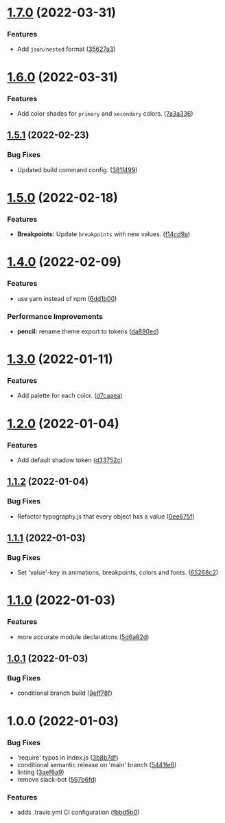 # [1.7.0](https://github.com/HEALFORM/healform-design-tokens/compare/v1.6.0...v1.7.0) (2022-03-31)


### Features

* Add `json/nested` format ([35627a3](https://github.com/HEALFORM/healform-design-tokens/commit/35627a3345d95a88a2107da888db03a91a18441f))

# [1.6.0](https://github.com/HEALFORM/healform-design-tokens/compare/v1.5.1...v1.6.0) (2022-03-31)


### Features

* Add color shades for `primary` and `secondary` colors. ([7a3a336](https://github.com/HEALFORM/healform-design-tokens/commit/7a3a33626f00ba71a39e61cf6611c5ed52db3309))

## [1.5.1](https://github.com/HEALFORM/healform-design-tokens/compare/v1.5.0...v1.5.1) (2022-02-23)


### Bug Fixes

* Updated build command config. ([381f499](https://github.com/HEALFORM/healform-design-tokens/commit/381f49927564541364fa2ee4982335cfd2bd7189))

# [1.5.0](https://github.com/HEALFORM/healform-design-tokens/compare/v1.4.0...v1.5.0) (2022-02-18)


### Features

* **Breakpoints:** Update `breakpoints` with new values. ([f14cd9a](https://github.com/HEALFORM/healform-design-tokens/commit/f14cd9a47c894c876a5f5f14e403041d42edad81))

# [1.4.0](https://github.com/HEALFORM/healform-design-tokens/compare/v1.3.0...v1.4.0) (2022-02-09)


### Features

* use yarn instead of npm ([6dd1b00](https://github.com/HEALFORM/healform-design-tokens/commit/6dd1b006f12af6f5e88839715d5f8ee9c6a29515))


### Performance Improvements

* **pencil:** rename theme export to tokens ([da890ed](https://github.com/HEALFORM/healform-design-tokens/commit/da890ed59220db22fbeeb3249e64fb36087437e4))

# [1.3.0](https://github.com/HEALFORM/healform-design-tokens/compare/v1.2.0...v1.3.0) (2022-01-11)


### Features

* Add palette for each color. ([d7caaea](https://github.com/HEALFORM/healform-design-tokens/commit/d7caaea85a22bef95bcb6ff547b886a26bf48b0a))

# [1.2.0](https://github.com/HEALFORM/healform-design-tokens/compare/v1.1.2...v1.2.0) (2022-01-04)


### Features

* Add default shadow token ([d33752c](https://github.com/HEALFORM/healform-design-tokens/commit/d33752ca3880568c2acc7a79f37e3dbda5103843))

## [1.1.2](https://github.com/HEALFORM/healform-design-tokens/compare/v1.1.1...v1.1.2) (2022-01-04)


### Bug Fixes

* Refactor typography.js that every object has a value ([0ee675f](https://github.com/HEALFORM/healform-design-tokens/commit/0ee675f27ab1536b261b43401140adca0dde6b5a))

## [1.1.1](https://github.com/HEALFORM/healform-design-tokens/compare/v1.1.0...v1.1.1) (2022-01-03)


### Bug Fixes

* Set 'value'-key in animations, breakpoints, colors and fonts. ([65268c2](https://github.com/HEALFORM/healform-design-tokens/commit/65268c265e35918953d214d3ba362c07570d88c9))

# [1.1.0](https://github.com/HEALFORM/healform-design-tokens/compare/v1.0.1...v1.1.0) (2022-01-03)


### Features

* more accurate module declarations ([5d6a82d](https://github.com/HEALFORM/healform-design-tokens/commit/5d6a82d2262fc87284bd900a6906828171567a3d))

## [1.0.1](https://github.com/HEALFORM/healform-design-tokens/compare/v1.0.0...v1.0.1) (2022-01-03)


### Bug Fixes

* conditional branch build ([9eff78f](https://github.com/HEALFORM/healform-design-tokens/commit/9eff78f91f966aa83224171ac00ff546a521f60e))

# 1.0.0 (2022-01-03)


### Bug Fixes

* 'require' typos in index.js ([3b8b7df](https://github.com/HEALFORM/healform-design-tokens/commit/3b8b7df4168f49da47442d2005d3c5b6a57f4978))
* conditional semantic release on 'main' branch ([5441fe8](https://github.com/HEALFORM/healform-design-tokens/commit/5441fe8fe067dcdd41a1c5f64d230085edc08ef9))
* linting ([3aef6a9](https://github.com/HEALFORM/healform-design-tokens/commit/3aef6a976eef211b4d8a89437c01b3cb1379a41a))
* remove slack-bot ([597b6fd](https://github.com/HEALFORM/healform-design-tokens/commit/597b6fd112773ebe0143fd0602b8988170db7d37))


### Features

* adds .travis.yml CI configuration ([fbbd5b0](https://github.com/HEALFORM/healform-design-tokens/commit/fbbd5b0ec13d0b313c9e89c1dd704639c289b871))
